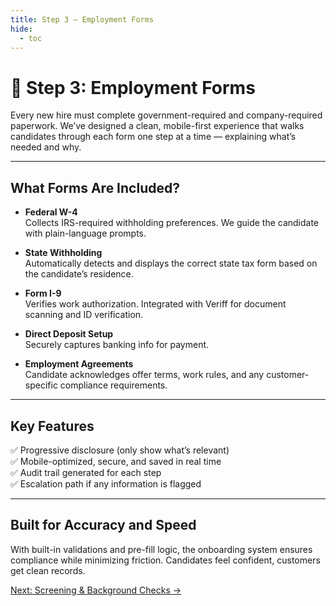 ```yaml
---
title: Step 3 – Employment Forms
hide:
  - toc
---
```


# 📄 Step 3: Employment Forms

Every new hire must complete government-required and company-required paperwork. We’ve designed a clean, mobile-first experience that walks candidates through each form one step at a time — explaining what’s needed and why.

---

## What Forms Are Included?

- **Federal W-4**  
  Collects IRS-required withholding preferences. We guide the candidate with plain-language prompts.

- **State Withholding**  
  Automatically detects and displays the correct state tax form based on the candidate’s residence.

- **Form I-9**  
  Verifies work authorization. Integrated with Veriff for document scanning and ID verification.

- **Direct Deposit Setup**  
  Securely captures banking info for payment.

- **Employment Agreements**  
  Candidate acknowledges offer terms, work rules, and any customer-specific compliance requirements.

---

## Key Features

✅ Progressive disclosure (only show what’s relevant)  
✅ Mobile-optimized, secure, and saved in real time  
✅ Audit trail generated for each step  
✅ Escalation path if any information is flagged

---

## Built for Accuracy and Speed

With built-in validations and pre-fill logic, the onboarding system ensures compliance while minimizing friction. Candidates feel confident, customers get clean records.

[Next: Screening & Background Checks →](onboarding-step-4-screening.md)
